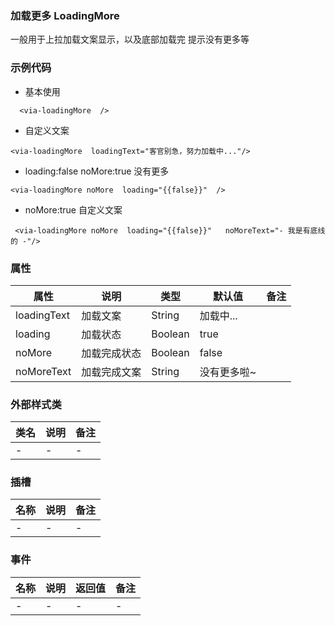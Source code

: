 ### 加载更多 LoadingMore  
  一般用于上拉加载文案显示，以及底部加载完 提示没有更多等


### 示例代码
* 基本使用
```
  <via-loadingMore  />
```
* 自定义文案
```
<via-loadingMore  loadingText="客官别急，努力加载中..."/>
```
* loading:false noMore:true 没有更多
```
<via-loadingMore noMore  loading="{{false}}"  />
```
* noMore:true  自定义文案
```
 <via-loadingMore noMore  loading="{{false}}"   noMoreText="- 我是有底线的 -"/>
```


### 属性
| 属性 | 说明 | 类型 | 默认值 | 备注 |
| --- | --- | --- | --- | --- |
| loadingText | 加载文案| String | 加载中... |  |
| loading | 加载状态 | Boolean | true | |
| noMore | 加载完成状态 | Boolean| false | |
| noMoreText | 加载完成文案 | String | 没有更多啦~| | |



### 外部样式类
| 类名 | 说明 | 备注 | 
| --- | --- | --- |
|  - | -  | -  |



### 插槽
| 名称 | 说明 | 备注 |
| --- | --- | --- |
| -  | -  | -  |
 


### 事件
| 名称 | 说明 | 返回值 | 备注 |
| --- | --- | --- | --- |
| - | - | - | -  |



